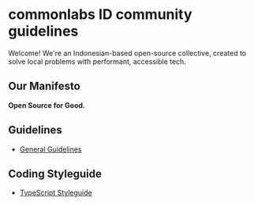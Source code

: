 # commonlabs ID community guidelines

Welcome! We're an Indonesian-based open-source collective, created to solve local problems with performant, accessible tech.

## Our Manifesto

**Open Source for Good.**

## Guidelines

- [General Guidelines](GENERAL.md)

## Coding Styleguide

- [TypeScript Styleguide](./languages/typescript/README.md)
